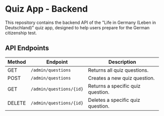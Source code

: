 # Quiz App - Backend

This repository contains the backend API of the "Life in Germany (Leben in Deutschland)" quiz app, designed to help users prepare for the German citizenship test.

<!-- 
The frontend part of this application is maintained in a separate repository. You can find it [here](https://github.com/your-username/frontend-repo-name).
-->

## API Endpoints

| Method | Endpoint                | Description                                                                                                                                                          |
|--------|-------------------------|----------------------------------------------------------------------------------------------------------------------------------------------------------------------|
| GET    | `/admin/questions`      | Returns all quiz questions.                                                                                                                                          |
| POST   | `/admin/questions`      | Creates a new quiz question.                                                                                                                                         |
| GET    | `/admin/questions/{id}` | Returns a specific quiz question.                                                                                                                                    |
| DELETE | `/admin/questions/{id}` | Deletes a specific quiz question.                                                                                                                                    |

